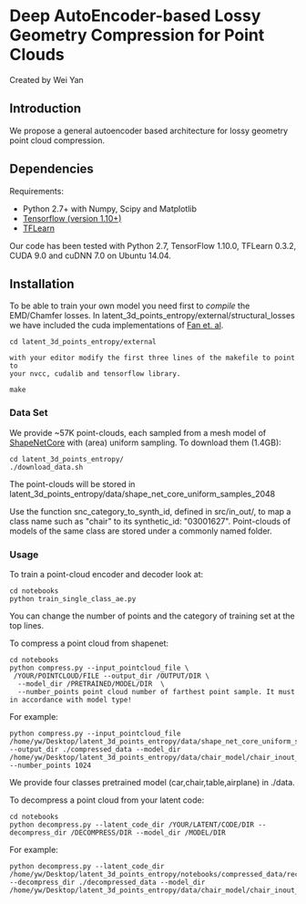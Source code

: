 # Deep AutoEncoder-based Lossy Geometry Compression for Point Clouds
Created by Wei Yan


## Introduction
We propose a general autoencoder based architecture for lossy geometry point cloud compression.



## Dependencies
Requirements:
- Python 2.7+ with Numpy, Scipy and Matplotlib
- [Tensorflow (version 1.10+)](https://www.tensorflow.org/get_started/os_setup)
- [TFLearn](http://tflearn.org/installation)

Our code has been tested with Python 2.7, TensorFlow 1.10.0, TFLearn 0.3.2, CUDA 9.0 and cuDNN 7.0 on Ubuntu 14.04.


## Installation


To be able to train your own model you need first to _compile_ the EMD/Chamfer losses. In latent_3d_points_entropy/external/structural_losses we have included the cuda implementations of [Fan et. al](https://github.com/fanhqme/PointSetGeneration).
```
cd latent_3d_points_entropy/external

with your editor modify the first three lines of the makefile to point to 
your nvcc, cudalib and tensorflow library.

make
```

### Data Set
We provide ~57K point-clouds, each sampled from a mesh model of 
<a href="https://www.shapenet.org" target="_blank">ShapeNetCore</a> 
with (area) uniform sampling. To download them (1.4GB):
```
cd latent_3d_points_entropy/
./download_data.sh
```
The point-clouds will be stored in latent_3d_points_entropy/data/shape_net_core_uniform_samples_2048

Use the function snc_category_to_synth_id, defined in src/in_out/, to map a class name such as "chair" to its synthetic_id: "03001627". Point-clouds of models of the same class are stored under a commonly named folder.


### Usage
To train a point-cloud encoder and decoder look at:
    
    cd notebooks
    python train_single_class_ae.py
You can change the number of points and the category of training set at the top lines.


To compress a point cloud from shapenet:
    
    cd notebooks
    python compress.py --input_pointcloud_file \
     /YOUR/POINTCLOUD/FILE --output_dir /OUTPUT/DIR \
      --model_dir /PRETRAINED/MODEL/DIR  \ 
      --number_points point cloud number of farthest point sample. It must in accordance with model type!

For example:
    
    python compress.py --input_pointcloud_file /home/yw/Desktop/latent_3d_points_entropy/data/shape_net_core_uniform_samples_2048/03001627/1a6f615e8b1b5ae4dbbc9440457e303e.ply --output_dir ./compressed_data --model_dir /home/yw/Desktop/latent_3d_points_entropy/data/chair_model/chair_inout_point1024 --number_points 1024

 We provide four classes pretrained model (car,chair,table,airplane) in ./data.   

To decompress a point cloud from your latent code:

    cd notebooks 
    python decompress.py --latent_code_dir /YOUR/LATENT/CODE/DIR --decompress_dir /DECOMPRESS/DIR --model_dir /MODEL/DIR
 
 For example:
 
    python decompress.py --latent_code_dir /home/yw/Desktop/latent_3d_points_entropy/notebooks/compressed_data/recon_pc/1a6f615e8b1b5ae4dbbc9440457e303e.txt --decompress_dir ./decompressed_data --model_dir /home/yw/Desktop/latent_3d_points_entropy/data/chair_model/chair_inout_point1024

